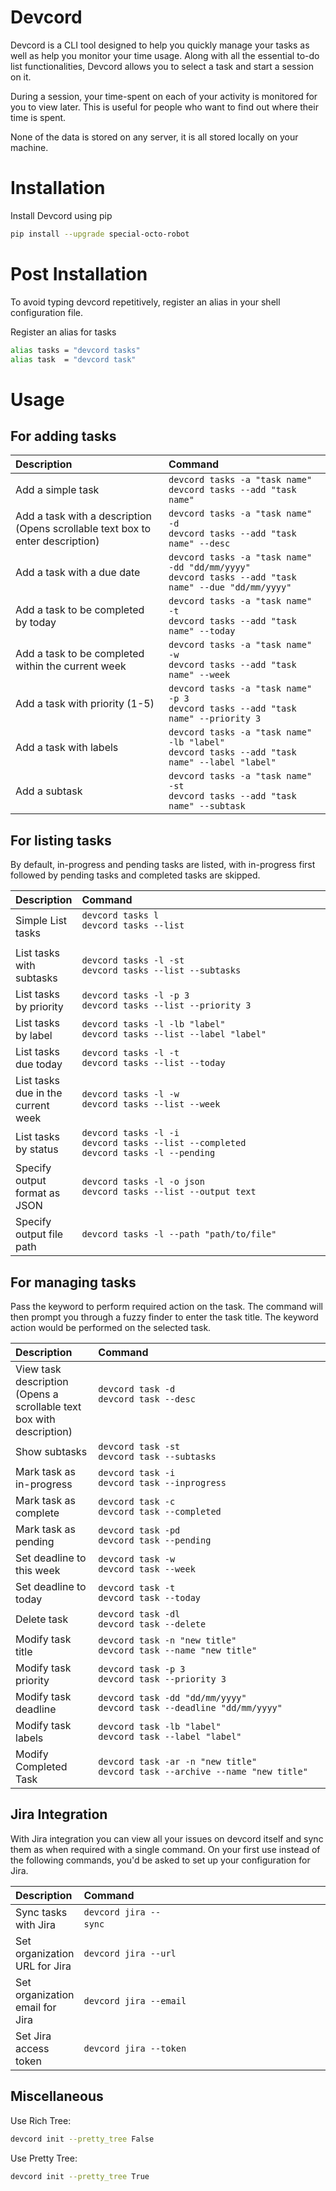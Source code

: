 # Devcord

Devcord is a CLI tool designed to help you quickly manage your tasks as well as
help you monitor your time usage. Along with all the essential to-do list functionalities, Devcord allows you to select a task and start a session on it.

During a session, your time-spent on each of your activity is monitored for you to view later. This is useful for people who want to find out where their time is spent.

None of the data is stored on any server, it is all stored locally on your machine.


# Installation

Install Devcord using pip  
``` bash 
pip install --upgrade special-octo-robot
``` 

# Post Installation

To avoid typing devcord repetitively, register an alias in your shell configuration file.

Register an alias for tasks            
``` bash 
alias tasks = "devcord tasks"          
alias task  = "devcord task"
```

# Usage

## For adding tasks

| Description                                 | Command                                  |
|:--------------------------------------------|:------------------------------------------|
| Add a simple task                               | `devcord tasks -a "task name"`<br/> `devcord tasks --add "task name"`                                      |
| Add a task with a description <br/> (Opens scrollable text box to enter description)| `devcord tasks -a "task name" -d` <br /> `devcord tasks --add "task name" --desc`                          |
| Add a task with a due date                      | `devcord tasks -a "task name" -dd "dd/mm/yyyy"`<br /> `devcord tasks --add "task name" --due "dd/mm/yyyy"` |
| Add a task to be completed by today             | `devcord tasks -a "task name" -t`<br /> `devcord tasks --add "task name" --today`                          |
| Add a task to be completed within the current week | `devcord tasks -a "task name" -w` <br /> `devcord tasks --add "task name" --week`                       |
| Add a task with priority (1-5)                  | `devcord tasks -a "task name" -p 3`  <br /> `devcord tasks --add "task name" --priority 3`                 |
| Add a task with labels                          | `devcord tasks -a "task name" -lb "label"` <br /> `devcord tasks --add "task name" --label "label"`        |
| Add a subtask                                   | `devcord tasks -a "task name" -st`<br /> `devcord tasks --add "task name" --subtask`                       |

## For listing tasks

By default, in-progress and pending tasks are listed, with in-progress first followed by pending tasks and completed tasks are skipped.


| Description                                      | Command                                  |
|:-------------------------------------------------|:------------------------------------------|
| Simple List tasks                  | `devcord tasks l`<br/> `devcord tasks --list` &nbsp;&nbsp;&nbsp;&nbsp;&nbsp;&nbsp;&nbsp;&nbsp;&nbsp;&nbsp;&nbsp;&nbsp;&nbsp;&nbsp;&nbsp;&nbsp;&nbsp;&nbsp;&nbsp;&nbsp;&nbsp;&nbsp;&nbsp;&nbsp;&nbsp;&nbsp;&nbsp;&nbsp;&nbsp;&nbsp;&nbsp;&nbsp;&nbsp;&nbsp;&nbsp;&nbsp;&nbsp;&nbsp;&nbsp;&nbsp;&nbsp;&nbsp;&nbsp;&nbsp;&nbsp;&nbsp;&nbsp;&nbsp;&nbsp;&nbsp;&nbsp;&nbsp;&nbsp;&nbsp;&nbsp;&nbsp;&nbsp;&nbsp;&nbsp;&nbsp;&nbsp;&nbsp;&nbsp;&nbsp;&nbsp;&nbsp;&nbsp;&nbsp;&nbsp;&nbsp;&nbsp;&nbsp;&nbsp;&nbsp;&nbsp;&nbsp;&nbsp;&nbsp;&nbsp;&nbsp;&nbsp;&nbsp;&nbsp;&nbsp;&nbsp;&nbsp;&nbsp;&nbsp;&nbsp;&nbsp;&nbsp;&nbsp;&nbsp;&nbsp;&nbsp;&nbsp;&nbsp;&nbsp;&nbsp;&nbsp;|
|List tasks with subtasks	                        |`devcord tasks -l -st` <br/> `devcord tasks --list --subtasks`|
| List tasks by priority                          | `devcord tasks -l -p 3` <br/>`devcord tasks --list --priority 3`               |
| List tasks by label                             | `devcord tasks -l -lb "label"` <br/> `devcord tasks --list --label "label"`    |
| List tasks due today                            | `devcord tasks -l -t` <br/>`devcord tasks --list --today`                      |
| List tasks due in the current week              | `devcord tasks -l -w` <br/> `devcord tasks --list --week`                      |
| List tasks by status                            | `devcord tasks -l -i`<br/>  `devcord tasks --list --completed` <br/> `devcord tasks -l --pending`|
| Specify output format as JSON                   | `devcord tasks -l -o json` <br/> `devcord tasks --list --output text`               |
| Specify output file path                        | `devcord tasks -l --path "path/to/file"` |


## For managing tasks

Pass the keyword to perform required action on the task. The command will then prompt you through a fuzzy finder to enter
the task title. The keyword action would be performed on the selected task.

| Description                                      | Command                                  |
|:-------------------------------------------------|:------------------------------------------|
| View task description <br/> (Opens a scrollable text box with description)| `devcord task -d` <br/>`devcord task --desc` &nbsp;&nbsp;&nbsp;&nbsp;&nbsp;&nbsp;&nbsp;&nbsp;&nbsp;&nbsp;&nbsp;&nbsp;&nbsp;&nbsp;&nbsp;&nbsp;&nbsp;&nbsp;&nbsp;&nbsp;&nbsp;&nbsp;&nbsp;&nbsp;&nbsp;&nbsp;&nbsp;&nbsp;&nbsp;&nbsp;&nbsp;&nbsp;&nbsp;&nbsp;&nbsp;&nbsp;&nbsp;&nbsp;&nbsp;&nbsp;&nbsp;&nbsp;&nbsp;&nbsp;&nbsp;&nbsp;&nbsp;&nbsp;&nbsp;&nbsp;&nbsp;&nbsp;&nbsp;&nbsp;&nbsp;&nbsp;&nbsp;&nbsp;&nbsp;&nbsp;&nbsp;&nbsp;&nbsp;&nbsp;&nbsp;&nbsp;&nbsp;&nbsp;&nbsp;&nbsp;&nbsp;&nbsp;&nbsp;&nbsp;&nbsp;&nbsp;&nbsp;&nbsp;&nbsp;                      |
| Show subtasks                                   | `devcord task -st`<br/> `devcord task --subtasks`                                   |
| Mark task as in-progress                        | `devcord task -i`<br/> `devcord task --inprogress`                                  |
| Mark task as complete                           | `devcord task -c` <br/>`devcord task --completed`                                   |
| Mark task as pending                            | `devcord task -pd`<br/> `devcord task --pending`                                    |
| Set deadline to this week                       | `devcord task -w` <br/>`devcord task --week`                                        |  
| Set deadline to today                           | `devcord task -t` <br/>`devcord task --today`                                       |
| Delete task                                     | `devcord task -dl`<br/> `devcord task --delete`                                     |
| Modify task title                               | `devcord task -n "new title"` <br/>`devcord task --name "new title"`                |
| Modify task priority                            | `devcord task -p 3`<br/>  `devcord task --priority 3`                               |
| Modify task deadline                            | `devcord task -dd "dd/mm/yyyy"` <br/>`devcord task --deadline "dd/mm/yyyy"`         |
| Modify task labels                              | `devcord task -lb "label"` <br/>`devcord task --label "label"`                      |
| Modify Completed Task         | `devcord task -ar -n "new title"` <br/>`devcord task --archive --name "new title"`  |


## Jira Integration

With Jira integration you can view all your issues on devcord itself and sync
them as when required with a single command. On your first use instead of the following commands,
you'd be asked to set up your configuration for Jira.

| Description                                      | Command                                  |
|:-------------------------------------------------|:------------------------------------------|
| Sync tasks with Jira                            | `devcord jira --sync`&nbsp;&nbsp;&nbsp;&nbsp;&nbsp;&nbsp;&nbsp;&nbsp;&nbsp;&nbsp;&nbsp;&nbsp;&nbsp;&nbsp;&nbsp;&nbsp;&nbsp;&nbsp;&nbsp;&nbsp;&nbsp;&nbsp;&nbsp;&nbsp;&nbsp;&nbsp;&nbsp;&nbsp;&nbsp;&nbsp;&nbsp;&nbsp;&nbsp;&nbsp;&nbsp;&nbsp;&nbsp;&nbsp;&nbsp;&nbsp;&nbsp;&nbsp;&nbsp;&nbsp;&nbsp;&nbsp;&nbsp;&nbsp;&nbsp;&nbsp;&nbsp;&nbsp;&nbsp;&nbsp;&nbsp;&nbsp;&nbsp;&nbsp;&nbsp;&nbsp;&nbsp;&nbsp;&nbsp;&nbsp;&nbsp;&nbsp;&nbsp;&nbsp;&nbsp;&nbsp;&nbsp;&nbsp;&nbsp;&nbsp;&nbsp;&nbsp;&nbsp;&nbsp;&nbsp;&nbsp;&nbsp;&nbsp;&nbsp;&nbsp;&nbsp;&nbsp;&nbsp;&nbsp;&nbsp;&nbsp;&nbsp;&nbsp;&nbsp;&nbsp;&nbsp;&nbsp;&nbsp;&nbsp;&nbsp;&nbsp;&nbsp;&nbsp;&nbsp;&nbsp;&nbsp;&nbsp;&nbsp;&nbsp;&nbsp;&nbsp;&nbsp;&nbsp;|
| Set organization URL for Jira                   | `devcord jira --url`                     |
| Set organization email for Jira                 | `devcord jira --email`                   |
| Set Jira access token                           | `devcord jira --token`                   |

## Miscellaneous

Use Rich Tree:
``` bash
devcord init --pretty_tree False
```

Use Pretty Tree:
``` bash
devcord init --pretty_tree True
```
